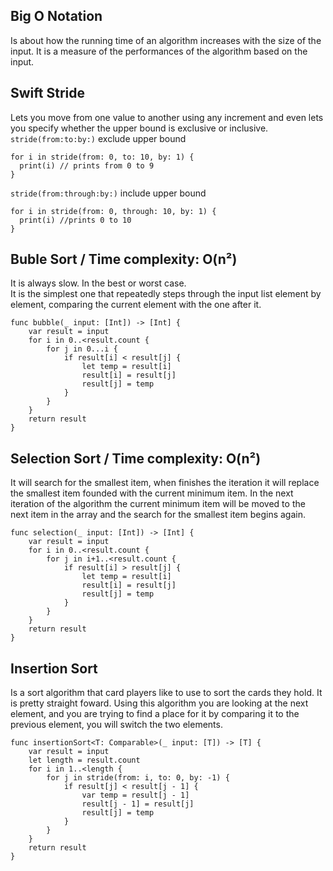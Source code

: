 ## Big O Notation
Is about how the running time of an algorithm increases with the size of the input.
It is a measure of the performances of the algorithm based on the input.

## Swift Stride
Lets you move from one value to another using any increment and even lets you specify whether the upper bound is exclusive or inclusive. <br>
`stride(from:to:by:)` exclude upper bound
```
for i in stride(from: 0, to: 10, by: 1) {
  print(i) // prints from 0 to 9
}
```
`stride(from:through:by:)`  include upper bound
```
for i in stride(from: 0, through: 10, by: 1) {
  print(i) //prints 0 to 10
}
```


## Buble Sort  / Time complexity: O(n²)
It is always slow. In the best or worst case. <br>
It is the simplest one that repeatedly steps through the input list element by element, comparing the current element with the one after it.
```
func bubble(_ input: [Int]) -> [Int] {
    var result = input
    for i in 0..<result.count {
        for j in 0...i {
            if result[i] < result[j] {
                let temp = result[i]
                result[i] = result[j]
                result[j] = temp
            }
        }
    }
    return result
}
```

## Selection Sort / Time complexity: O(n²)
It will search for the smallest item, when finishes the iteration it will replace the smallest item founded with the current minimum item. In the next iteration of the algorithm the current minimum item will be moved to the next item in the array and the search for the smallest item begins again.
```
func selection(_ input: [Int]) -> [Int] {
    var result = input
    for i in 0..<result.count {
        for j in i+1..<result.count {
            if result[i] > result[j] {
                let temp = result[i]
                result[i] = result[j]
                result[j] = temp
            }
        }
    }
    return result
}
```

## Insertion Sort
Is a sort algorithm that card players like to use to sort the cards they hold. It is pretty straight foward.
Using this algorithm you are looking at the next element, and you are trying to find a place for it by comparing it to the previous element, you will switch the two elements.
```
func insertionSort<T: Comparable>(_ input: [T]) -> [T] {
    var result = input
    let length = result.count
    for i in 1..<length {
        for j in stride(from: i, to: 0, by: -1) {
            if result[j] < result[j - 1] {
                var temp = result[j - 1]
                result[j - 1] = result[j]
                result[j] = temp
            }
        }
    }
    return result
}
```
